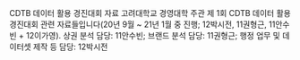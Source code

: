 CDTB 데이터 활용 경진대회 자료
고려대학교 경영대학 주관 제 1회 CDTB 데이터 활용 경진대회 관련 자료들입니다(20년 9월 ~ 21년 1월 중 진행; 12박시전, 11권형근, 11안수빈 + 12이가영).
상권 분석 담당: 11안수빈; 브랜드 분석 담당: 11권형근; 행정 업무 및 데이터셋 제작 등 담당: 12박시전
